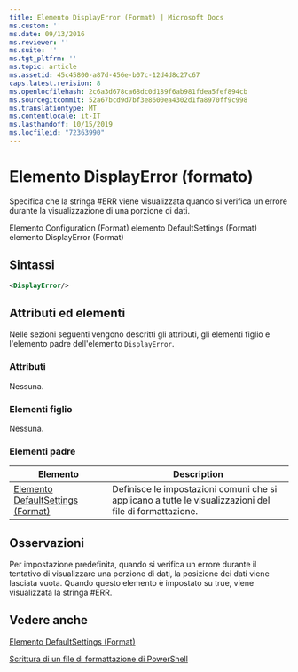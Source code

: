 ```yaml
---
title: Elemento DisplayError (Format) | Microsoft Docs
ms.custom: ''
ms.date: 09/13/2016
ms.reviewer: ''
ms.suite: ''
ms.tgt_pltfrm: ''
ms.topic: article
ms.assetid: 45c45800-a87d-456e-b07c-12d4d8c27c67
caps.latest.revision: 8
ms.openlocfilehash: 2c6a3d678ca68dc0d189f6ab981fdea5fef894cb
ms.sourcegitcommit: 52a67bcd9d7bf3e8600ea4302d1fa8970ff9c998
ms.translationtype: MT
ms.contentlocale: it-IT
ms.lasthandoff: 10/15/2019
ms.locfileid: "72363990"
---
```

# <a name="displayerror-element-format"></a>Elemento DisplayError (formato)

Specifica che la stringa #ERR viene visualizzata quando si verifica un errore durante la visualizzazione di una porzione di dati.

Elemento Configuration (Format) elemento DefaultSettings (Format) elemento DisplayError (Format)

## <a name="syntax"></a>Sintassi

```xml
<DisplayError/>
```

## <a name="attributes-and-elements"></a>Attributi ed elementi

Nelle sezioni seguenti vengono descritti gli attributi, gli elementi figlio e l'elemento padre dell'elemento `DisplayError`.

### <a name="attributes"></a>Attributi

Nessuna.

### <a name="child-elements"></a>Elementi figlio

Nessuna.

### <a name="parent-elements"></a>Elementi padre

|Elemento|Description|
|-------------|-----------------|
|[Elemento DefaultSettings (Format)](./defaultsettings-element-format.md)|Definisce le impostazioni comuni che si applicano a tutte le visualizzazioni del file di formattazione.|

## <a name="remarks"></a>Osservazioni

Per impostazione predefinita, quando si verifica un errore durante il tentativo di visualizzare una porzione di dati, la posizione dei dati viene lasciata vuota. Quando questo elemento è impostato su true, viene visualizzata la stringa #ERR.

## <a name="see-also"></a>Vedere anche

[Elemento DefaultSettings (Format)](./defaultsettings-element-format.md)

[Scrittura di un file di formattazione di PowerShell](./writing-a-powershell-formatting-file.md)
